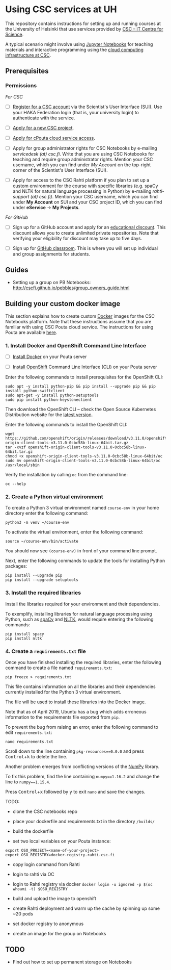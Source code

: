 # Using CSC services at UH

This repository contains instructions for setting up and running courses at the University of Helsinki that use services provided by [CSC – IT Centre for Science](https://www.csc.fi/).

A typical scenario might involve using [Jupyter Notebooks](https://www.csc.fi/home) for teaching materials and interactive programming using the [cloud computing infrastructure at CSC](https://notebooks.csc.fi).

## Prerequisites

### Permissions

*For CSC*

- [ ] [Register for a CSC account](https://sui.csc.fi/web/guest/register) via the Scientist's User Interface (SUI). Use your HAKA Federation login (that is, your university login) to authenticate with the service.

- [ ] [Apply for a new CSC project](https://sui.csc.fi/group/sui/resources-and-applications/-/applications/academic-csc-project).

- [ ] [Apply for cPouta cloud service access](https://sui.csc.fi/group/sui/resources-and-applications/-/applications/cpouta).

- [ ] Apply for group administrator rights for CSC Notebooks by e-mailing *servicedesk (at) csc.fi*. Write that you are using CSC Notebooks for teaching and require group administrator rights. Mention your CSC username, which you can find under *My Account* on the top-right corner of the Scientist's User Interface (SUI).

- [ ] Apply for access to the CSC Rahti platform if you plan to set up a custom environment for the course with specific libraries (e.g. spaCy and NLTK for natural language processing in Python) by e-mailing *rahti-support (at) csc.fi)*. Mention your CSC username, which you can find under **My Account** on SUI and your CSC project ID, which you can find under **eService** &rarr; **My Projects**.

*For GitHub*

- [ ] Sign up for a GitHub account and apply for an [educational discount](https://help.github.com/en/articles/applying-for-an-educator-or-researcher-discount). This discount allows you to create unlimited private repositories. Note that verifying your eligibility for discount may take up to five days.

- [ ] Sign up for [GitHub classroom](https://classroom.github.com/). This is where you will set up individual and group assignments for students.

## Guides

- Setting up a group on PB Notebooks: http://cscfi.github.io/pebbles/group_owners_guide.html

## Building your custom docker image

This section explains how to create custom [Docker](https://www.docker.com/) images for the CSC Notebooks platform. Note that these instructions assume that you are familiar with using CSC Pouta cloud service. The instructions for using Pouta are available [here](https://research.csc.fi/pouta-user-guide).

### 1. Install Docker and OpenShift Command Line Interface 

- [ ] [Install Docker](https://docs.docker.com/install/linux/docker-ce/ubuntu/) on your Pouta server

- [ ] [Install OpenShift](https://www.okd.io/download.html) Command Line Interface (CLI) on your Pouta server

Enter the following commands to install prerequisites for the OpenShift CLI:
```
sudo apt -y install python-pip && pip install --upgrade pip && pip install python-swiftclient
sudo apt-get -y install python-setuptools
sudo pip install python-keystoneclient
```
Then download the OpenShift CLI – check the Open Source Kubernetes Distribution website for the [latest version](https://www.okd.io/download.html).

Enter the following commands to install the OpenShift CLI:
```
wget https://github.com/openshift/origin/releases/download/v3.11.0/openshift-origin-client-tools-v3.11.0-0cbc58b-linux-64bit.tar.gz
tar -xvzf openshift-origin-client-tools-v3.11.0-0cbc58b-linux-64bit.tar.gz
chmod +x openshift-origin-client-tools-v3.11.0-0cbc58b-linux-64bit/oc
sudo mv openshift-origin-client-tools-v3.11.0-0cbc58b-linux-64bit/oc /usr/local/sbin
```
Verify the installation by calling `oc` from the command line:
```
oc --help
```

### 2. Create a Python virtual environment

To create a Python 3 virtual environment named `course-env` in your home directory enter the following command:
```
python3 -m venv ~/course-env
```
To activate the virtual environment, enter the following command:
```
source ~/course-env/bin/activate
```
You should now see `(course-env)` in front of your command line prompt.

Next, enter the following commands to update the tools for installing Python packages:
```
pip install --upgrade pip
pip install --upgrade setuptools
```

### 3. Install the required libraries

Install the libraries required for your environment and their dependencies.

To exemplify, installing libraries for natural language processing using Python, such as [spaCy](https://spacy.io/) and [NLTK](http://nltk.org/), would require entering the following commands: 
```
pip install spacy
pip install nltk
```

### 4. Create a `requirements.txt` file

Once you have finished installing the required libraries, enter the following command to create a file named `requirements.txt`:
```
pip freeze > requirements.txt
```
This file contains information on all the libraries and their dependencies currently installed for the Python 3 virtual environment.

The file will be used to install these libraries into the Docker image.

Note that as of April 2019, Ubuntu has a bug which adds erroneous information to the requirements file exported from `pip`.

To prevent the bug from raising an error, enter the following command to edit `requirements.txt`:
```
nano requirements.txt
```
Scroll down to the line containing `pkg-resources==0.0.0` and press <kbd>Control</kbd>+<kbd>k</kbd> to delete the line.

Another problem emerges from conflicting versions of the [NumPy](https://www.numpy.org/) library.

To fix this problem, find the line containing `numpy==1.16.2` and change the line to `numpy==1.15.4`.

Press <kbd>Control</kbd>+<kbd>x</kbd> followed by <kbd>y</kbd> to exit `nano` and save the changes.

TODO:

- clone the CSC notebooks repo
- place your dockerfile and requirements.txt in the directory `/builds/`
- build the dockerfile

- set two local variables on your Pouta instance:
```
export OSO_PROJECT=<name-of-your-project>
export OSO_REGISTRY=docker-registry.rahti.csc.fi
```
- copy login command from Rahti
- login to rahti via OC
- login to Rahti registry via docker
```docker login -u ignored -p $(oc whoami -t) $OSO_REGISTRY```
- build and upload the image to openshift

- create Rahti deployment and warm up the cache by spinning up some ~20 pods
- set docker registry to anonymous
- create an image for the group on Notebooks

## TODO

- Find out how to set up permanent storage on Notebooks
